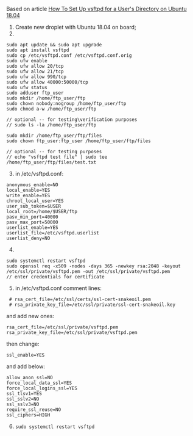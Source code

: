 Based on article [How To Set Up vsftpd for a User's Directory on Ubuntu 18.04](https://www.digitalocean.com/community/tutorials/how-to-set-up-vsftpd-for-a-user-s-directory-on-ubuntu-18-04)

1. Create new droplet with Ubuntu 18.04 on board;
2.
```
sudo apt update && sudo apt upgrade
sudo apt install vsftpd
sudo cp /etc/vsftpd.conf /etc/vsftpd.conf.orig
sudo ufw enable
sudo ufw allow 20/tcp
sudo ufw allow 21/tcp
sudo ufw allow 990/tcp
sudo ufw allow 40000:50000/tcp
sudo ufw status
sudo adduser ftp_user
sudo mkdir /home/ftp_user/ftp
sudo chown nobody:nogroup /home/ftp_user/ftp
sudo chmod a-w /home/ftp_user/ftp

// optional -- for testing\verification purposes
// sudo ls -la /home/ftp_user/ftp

sudo mkdir /home/ftp_user/ftp/files
sudo chown ftp_user:ftp_user /home/ftp_user/ftp/files

// optional -- for testing purposes
// echo "vsftpd test file" | sudo tee /home/ftp_user/ftp/files/test.txt

```

3. in /etc/vsftpd.conf:
```
anonymous_enable=NO
local_enable=YES
write_enable=YES
chroot_local_user=YES
user_sub_token=$USER
local_root=/home/$USER/ftp
pasv_min_port=40000
pasv_max_port=50000
userlist_enable=YES
userlist_file=/etc/vsftpd.userlist
userlist_deny=NO

```

4.
```echo "ftp_user" | sudo tee -a /etc/vsftpd.userlist
sudo systemctl restart vsftpd
sudo openssl req -x509 -nodes -days 365 -newkey rsa:2048 -keyout /etc/ssl/private/vsftpd.pem -out /etc/ssl/private/vsftpd.pem 
// enter credentials for certificate
```

5. in /etc/vsftpd.conf comment lines:
``` 
 # rsa_cert_file=/etc/ssl/certs/ssl-cert-snakeoil.pem
 # rsa_private_key_file=/etc/ssl/private/ssl-cert-snakeoil.key
```

and add new ones:
```
rsa_cert_file=/etc/ssl/private/vsftpd.pem
rsa_private_key_file=/etc/ssl/private/vsftpd.pem
```

then change:
```
ssl_enable=YES
```
and add below:
```
allow_anon_ssl=NO
force_local_data_ssl=YES
force_local_logins_ssl=YES
ssl_tlsv1=YES
ssl_sslv2=NO
ssl_sslv3=NO
require_ssl_reuse=NO
ssl_ciphers=HIGH
```

6. ```sudo systemctl restart vsftpd```
